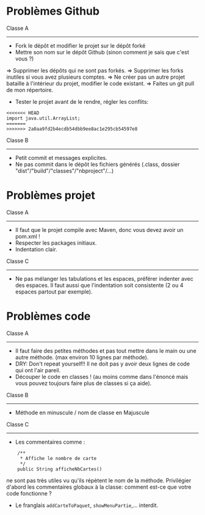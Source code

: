 Problèmes Github
================

Classe A
********

* Fork le dépôt et modifier le projet sur le dépôt forké
* Mettre son nom sur le dépôt Github (sinon comment je sais que c'est vous ?)

=> Supprimer les dépôts qui ne sont pas forkés.
=> Supprimer les forks inutiles si vous avez plusieurs comptes.
=> Ne créer pas un autre projet bataille à l'intérieur du projet, modifier le code existant.
=> Faites un git pull de mon répertoire.

* Tester le projet avant de le rendre, régler les conflits:

```
<<<<<<< HEAD
import java.util.ArrayList;
=======
>>>>>>> 2a0aa9fd2b4ecdb54dbb9ee8ac1e295cb54597e8
```

Classe B
********

* Petit commit et messages explicites.
* Ne pas commit dans le dépôt les fichiers générés (.class, dossier "dist"/"build"/"classes"/"nbproject"/...)

Problèmes projet
================

Classe A
********

* Il faut que le projet compile avec Maven, donc vous devez avoir un pom.xml !
* Respecter les packages initiaux.
* Indentation clair.

Classe C
********

* Ne pas mélanger les tabulations et les espaces, préférer indenter avec des espaces.
Il faut aussi que l'indentation soit consistente (2 ou 4 espaces partout par exemple).

Problèmes code
==============

Classe A
********

* Il faut faire des petites méthodes et pas tout mettre dans le main ou une autre méthode. (max environ 10 lignes par méthode).
* DRY: Don't repeat yourself!! Il ne doit pas y avoir deux lignes de code qui ont l'air pareil.
* Découper le code en classes ! (au moins comme dans l'énoncé mais vous pouvez toujours faire plus de classes si ça aide).

Classe B
********

* Méthode en minuscule / nom de classe en Majuscule

Classe C
********

* Les commentaires comme :

```
    /**
     * Affiche le nombre de carte
     */
    public String afficheNbCartes()
```

ne sont pas très utiles vu qu'ils répètent le nom de la méthode.
Privilégier d'abord les commentaires globaux à la classe: comment est-ce que votre code fonctionne ?

* Le franglais `addCarteToPaquet`, `showMenuPartie`,... interdit.